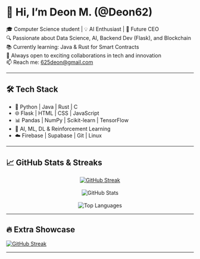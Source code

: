 # 👋 Hi, I’m Deon M. (@Deon62)

🎓 Computer Science student | 💡 AI Enthusiast | 🚀 Future CEO  
🔍 Passionate about Data Science, AI, Backend Dev (Flask), and Blockchain  
📚 Currently learning: Java & Rust for Smart Contracts  
🤝 Always open to exciting collaborations in tech and innovation  
📫 Reach me: 625deon@gmail.com

---

## 🛠️ Tech Stack
- 🔧 Python | Java | Rust | C
- 🌐 Flask | HTML | CSS | JavaScript
- 📊 Pandas | NumPy | Scikit-learn | TensorFlow
- 🧠 AI, ML, DL & Reinforcement Learning
- ☁️ Firebase | Supabase | Git | Linux

---

## 📈 GitHub Stats & Streaks

<p align="center">
  <a href="https://streak-stats.demolab.com?user=Deon62">
    <img src="https://streak-stats.demolab.com?user=Deon62&theme=tokyonight&hide_border=true&cache_seconds=3600" alt="GitHub Streak" />
  </a>
  <br><br>
  <img src="https://github-readme-stats.vercel.app/api?username=Deon62&show_icons=true&theme=tokyonight" alt="GitHub Stats" />
  <br><br>
  <img src="https://github-readme-stats.vercel.app/api/top-langs/?username=Deon62&layout=compact&theme=tokyonight" alt="Top Languages" />
</p>

---

## 🔥 Extra Showcase

[![GitHub Streak](https://streak-stats.demolab.com/?user=Deon62&theme=dark)](https://git.io/streak-stats)

---

<!---
Deon62/Deon62 is a ✨ special ✨ repository because its `README.md` (this file) appears on your GitHub profile.
You can click the Preview link to take a look at your changes.
--->

